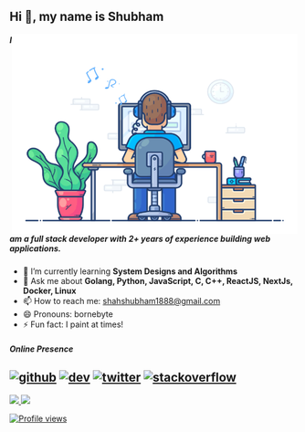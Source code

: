 ## Hi 👋, my name is Shubham

<img align="right" src="https://github.com/bornebyte/bornebyte/blob/main/developer.gif" alt="Hola Coders" width="500" height="350"/>

##### I am a full stack developer with 2+ years of experience building web applications.

- 🌱 I’m currently learning **System Designs and Algorithms**
- 💬 Ask me about **Golang, Python, JavaScript, C, C++, ReactJS, NextJs, Docker, Linux**
- 📫 How to reach me: shahshubham1888@gmail.com
- 😄 Pronouns: bornebyte
- ⚡ Fun fact: I paint at times!

##### Online Presence
[<img src='https://cdn.jsdelivr.net/npm/simple-icons@3.0.1/icons/github.svg' alt='github' height='40'>](https://github.com/bornebyte)  [<img src='https://cdn.jsdelivr.net/npm/simple-icons@3.0.1/icons/dev-dot-to.svg' alt='dev' height='40'>](https://dev.to/bornebyte)  [<img src='https://cdn.jsdelivr.net/npm/simple-icons@3.0.1/icons/twitter.svg' alt='twitter' height='40'>](https://x.com/shahshubham1828)  [<img src='https://cdn.jsdelivr.net/npm/simple-icons@3.0.1/icons/stackoverflow.svg' alt='stackoverflow' height='40'>](https://stackoverflow.com/users/22840390/shubham-shah)  
---
<div>
  <a href="https://github.com/bornebyte">
  <img height="180em" src="https://github-readme-stats.vercel.app/api?username=bornebyte&show_icons=true&include_all_commits=true&count_private=true"/>
  <img height="180em" src="https://github-readme-stats.vercel.app/api/top-langs/?username=bornebyte&layout=compact&langs_count=6"/>
</div>

![Profile views](https://gpvc.arturio.dev/bornebyte)  
